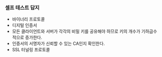 ### 셀프 테스트 답지
- 바이너리 프로토콜
- 디지털 인증서
- 모든 클라이언트와 서버가 각각의 비밀 키를 공유해야 하므로 키의 개수가 기하급수적으로 증가한다.
- 인증서의 서명자가 신뢰할 수 있는 CA인지 확인한다.
- SSL 터널링 프로토콜